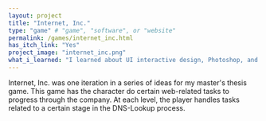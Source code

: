 ```yaml
---
layout: project
title: "Internet, Inc."
type: "game" # "game", "software", or "website"
permalink: /games/internet_inc.html
has_itch_link: "Yes"
project_image: "internet_inc.png"
what_i_learned: "I learned about UI interactive design, Photoshop, and simplistic educational game design."
---
```

Internet, Inc. was one iteration in a series of ideas for my master's thesis game. This game has the character do certain web-related tasks to progress through the company. At each level, the player handles tasks related to a certain stage in the DNS-Lookup process.
